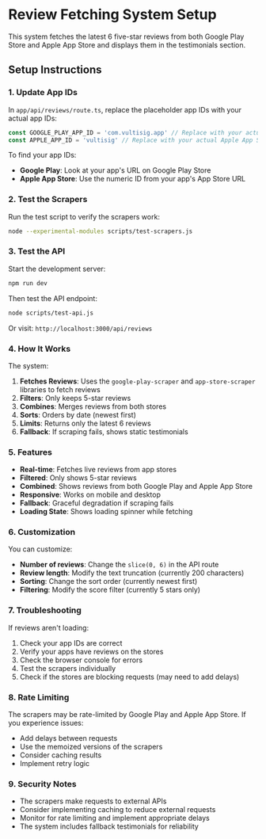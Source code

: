 # Review Fetching System Setup

This system fetches the latest 6 five-star reviews from both Google Play Store and Apple App Store and displays them in the testimonials section.

## Setup Instructions

### 1. Update App IDs

In `app/api/reviews/route.ts`, replace the placeholder app IDs with your actual app IDs:

```typescript
const GOOGLE_PLAY_APP_ID = 'com.vultisig.app' // Replace with your actual Google Play app ID
const APPLE_APP_ID = 'vultisig' // Replace with your actual Apple App Store app ID
```

To find your app IDs:
- **Google Play**: Look at your app's URL on Google Play Store
- **Apple App Store**: Use the numeric ID from your app's App Store URL

### 2. Test the Scrapers

Run the test script to verify the scrapers work:

```bash
node --experimental-modules scripts/test-scrapers.js
```

### 3. Test the API

Start the development server:

```bash
npm run dev
```

Then test the API endpoint:

```bash
node scripts/test-api.js
```

Or visit: `http://localhost:3000/api/reviews`

### 4. How It Works

The system:

1. **Fetches Reviews**: Uses the `google-play-scraper` and `app-store-scraper` libraries to fetch reviews
2. **Filters**: Only keeps 5-star reviews
3. **Combines**: Merges reviews from both stores
4. **Sorts**: Orders by date (newest first)
5. **Limits**: Returns only the latest 6 reviews
6. **Fallback**: If scraping fails, shows static testimonials

### 5. Features

- **Real-time**: Fetches live reviews from app stores
- **Filtered**: Only shows 5-star reviews
- **Combined**: Shows reviews from both Google Play and Apple App Store
- **Responsive**: Works on mobile and desktop
- **Fallback**: Graceful degradation if scraping fails
- **Loading State**: Shows loading spinner while fetching

### 6. Customization

You can customize:

- **Number of reviews**: Change the `slice(0, 6)` in the API route
- **Review length**: Modify the text truncation (currently 200 characters)
- **Sorting**: Change the sort order (currently newest first)
- **Filtering**: Modify the score filter (currently 5 stars only)

### 7. Troubleshooting

If reviews aren't loading:

1. Check your app IDs are correct
2. Verify your apps have reviews on the stores
3. Check the browser console for errors
4. Test the scrapers individually
5. Check if the stores are blocking requests (may need to add delays)

### 8. Rate Limiting

The scrapers may be rate-limited by Google Play and Apple App Store. If you experience issues:

- Add delays between requests
- Use the memoized versions of the scrapers
- Consider caching results
- Implement retry logic

### 9. Security Notes

- The scrapers make requests to external APIs
- Consider implementing caching to reduce external requests
- Monitor for rate limiting and implement appropriate delays
- The system includes fallback testimonials for reliability 